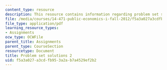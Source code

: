 ```yaml
---
content_type: resource
description: This resource contains information regarding problem set solutions 2.
file: /media/courses/14-471-public-economics-i-fall-2012/f5a3a027a3cdfb953a2ab7a4529ef2b2_MIT14_471F12_pset2_sol.pdf
file_type: application/pdf
learning_resource_types:
- Assignments
ocw_type: OCWFile
parent_title: Assignments
parent_type: CourseSection
resourcetype: Document
title: Problem set solutions 2
uid: f5a3a027-a3cd-fb95-3a2a-b7a4529ef2b2
---
```

